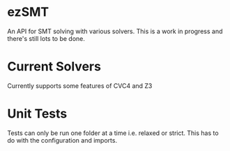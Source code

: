 # ezSMT
An API for SMT solving with various solvers. This is a work in progress and there's still lots to be done.

# Current Solvers
Currently supports some features of CVC4 and Z3

# Unit Tests
Tests can only be run one folder at a time i.e. relaxed or strict. This has to do with the configuration and imports.

